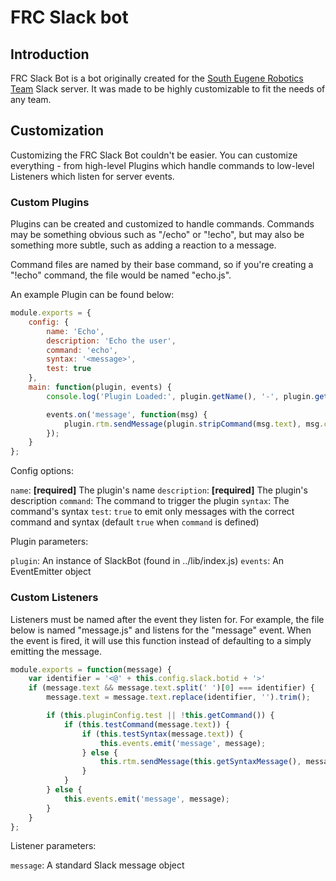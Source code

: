 # FRC Slack bot

## Introduction

FRC Slack Bot is a bot originally created for the [South Eugene Robotics Team](https://github.com/SouthEugeneRoboticsTeam) Slack server. It was made to be highly customizable to fit the needs of any team.

## Customization

Customizing the FRC Slack Bot couldn't be easier. You can customize everything - from high-level Plugins which handle commands to low-level Listeners which listen for server events.

### Custom Plugins

Plugins can be created and customized to handle commands. Commands may be something obvious such as "/echo" or "!echo", but may also be something more subtle, such as adding a reaction to a message.

Command files are named by their base command, so if you're creating a "!echo" command, the file would be named "echo.js".

An example Plugin can be found below:

```javascript
module.exports = {
	config: {
		name: 'Echo',
		description: 'Echo the user',
		command: 'echo',
		syntax: '<message>',
		test: true
	},
	main: function(plugin, events) {
		console.log('Plugin Loaded:', plugin.getName(), '-', plugin.getDescription());

		events.on('message', function(msg) {
			plugin.rtm.sendMessage(plugin.stripCommand(msg.text), msg.channel);
		});
	}
};
```

Config options:

`name`: **[required]** The plugin's name
`description`: **[required]** The plugin's description
`command`: The command to trigger the plugin
`syntax`: The command's syntax
`test`: `true` to emit only messages with the correct command and syntax (default `true` when `command` is defined)

Plugin parameters:

`plugin`: An instance of SlackBot (found in ../lib/index.js)
`events`: An EventEmitter object

### Custom Listeners

Listeners must be named after the event they listen for. For example, the file below is named "message.js" and listens for the "message" event. When the event is fired, it will use this function instead of defaulting to a simply emitting the message.

```javascript
module.exports = function(message) {
	var identifier = '<@' + this.config.slack.botid + '>'
	if (message.text && message.text.split(' ')[0] === identifier) {
		message.text = message.text.replace(identifier, '').trim();

		if (this.pluginConfig.test || !this.getCommand()) {
			if (this.testCommand(message.text)) {
				if (this.testSyntax(message.text)) {
					this.events.emit('message', message);
				} else {
					this.rtm.sendMessage(this.getSyntaxMessage(), message.channel);
				}
			}
		} else {
			this.events.emit('message', message);
		}
	}
};
```

Listener parameters:

`message`: A standard Slack message object
